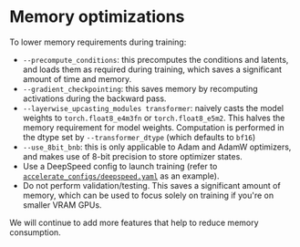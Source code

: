 # Memory optimizations

To lower memory requirements during training:

- `--precompute_conditions`: this precomputes the conditions and latents, and loads them as required during training, which saves a significant amount of time and memory.
- `--gradient_checkpointing`: this saves memory by recomputing activations during the backward pass.
- `--layerwise_upcasting_modules transformer`: naively casts the model weights to `torch.float8_e4m3fn` or `torch.float8_e5m2`. This halves the memory requirement for model weights. Computation is performed in the dtype set by `--transformer_dtype` (which defaults to `bf16`)
- `--use_8bit_bnb`: this is only applicable to Adam and AdamW optimizers, and makes use of 8-bit precision to store optimizer states.
- Use a DeepSpeed config to launch training (refer to [`accelerate_configs/deepspeed.yaml`](./accelerate_configs/deepspeed.yaml) as an example).
- Do not perform validation/testing. This saves a significant amount of memory, which can be used to focus solely on training if you're on smaller VRAM GPUs.

We will continue to add more features that help to reduce memory consumption.
